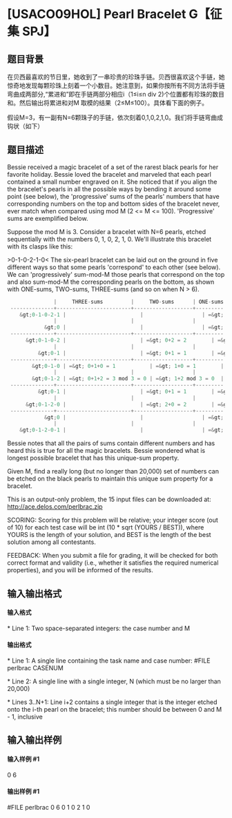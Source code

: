 
# [USACO09HOL] Pearl Bracelet G【征集 SPJ】
## 题目背景
在贝西最喜欢的节日里，她收到了一串珍贵的珍珠手链。贝西很喜欢这个手链，她惊奇地发现每颗珍珠上刻着一个小数目。她注意到，如果你按所有不同方法将手链弯曲成两部分,“累进和”即在手链两部分相应i（1≤i≤n div 2)个位置都有珍珠的数目和。然后输出将累进和对M 取模的结果（2≤M≤100）。具体看下面的例子。


假设M=3，有一副有N=6颗珠子的手链，依次刻着0,1,0,2,1,0。我们将手链弯曲成钩状（如下）

## 题目描述
Bessie received a magic bracelet of a set of the rarest black pearls for her favorite holiday. Bessie loved the bracelet and marveled that each pearl contained a small number engraved on it. She noticed that if you align the the bracelet's pearls in all the possible ways by bending it around some point (see below), the 'progressive' sums of the pearls' numbers that have corresponding numbers on the top and bottom sides of the bracelet never, ever match when compared using mod M (2 &lt;= M &lt;= 100). 'Progressive' sums are exemplified below.

Suppose the mod M is 3. Consider a bracelet with N=6 pearls, etched sequentially with the numbers 0, 1, 0, 2, 1, 0. We'll illustrate this bracelet with its clasps like this:

&gt;0-1-0-2-1-0&lt; 
The six-pearl bracelet can be laid out on the ground in five different ways so that some pearls 'correspond' to each other (see below). We can 'progressively' sum-mod-M those pearls that correspond on the top and also sum-mod-M the corresponding pearls on the bottom, as shown with ONE-sums, TWO-sums, THREE-sums (and so on when N &gt; 6).

```cpp
               |     THREE-sums         |     TWO-sums      | ONE-sums
 --------------+------------------------+-------------------+--------- 
    &gt;0-1-0-2-1 |                        |                   | =&gt; 1 |
               |                        |                   | 
            &gt;0 |                        |                   | =&gt; 0 
 --------------+------------------------+-------------------+--------- 
      &gt;0-1-0-2 |                        | =&gt; 0+2 = 2        | =&gt; 2 | 
               |                        |                   | 
          &gt;0-1 |                        | =&gt; 0+1 = 1        | =&gt; 1 
 --------------+------------------------+-------------------+--------- 
        &gt;0-1-0 | =&gt; 0+1+0 = 1           | =&gt; 1+0 = 1        | =&gt; 0 | 
               |                        |                   | 
        &gt;0-1-2 | =&gt; 0+1+2 = 3 mod 3 = 0 | =&gt; 1+2 mod 3 = 0  | =&gt; 2 
 --------------+------------------------+-------------------+--------- 
          &gt;0-1 |                        | =&gt; 0+1 = 1        | =&gt; 1 | 
               |                        |                   | 
      &gt;0-1-2-0 |                        | =&gt; 2+0 = 2        | =&gt; 0 
 --------------+------------------------+-------------------+--------- 
            &gt;0 |                        |                   | =&gt; 0 | 
               |                        |                   | 
    &gt;0-1-2-0-1 |                        |                   | =&gt; 1 
```



Bessie notes that all the pairs of sums contain different numbers and has heard this is true for all the magic bracelets. Bessie wondered what is longest possible bracelet that has this unique-sum property.

Given M, find a really long (but no longer than 20,000) set of numbers can be etched on the black pearls to maintain this unique sum property for a bracelet.

This is an output-only problem, the 15 input files can be downloaded at: http://ace.delos.com/perlbrac.zip

SCORING: Scoring for this problem will be relative; your integer score (out of 10) for each test case will be int (10 \* sqrt (YOURS / BEST)), where YOURS is the length of your solution, and BEST is the length of the best solution among all contestants.

FEEDBACK: When you submit a file for grading, it will be checked for both correct format and validity (i.e., whether it satisfies the required numerical properties), and you will be informed of the results.

## 输入输出格式
#### 输入格式

\* Line 1: Two space-separated integers: the case number and M

#### 输出格式

\* Line 1: A single line containing the task name and case number: #FILE perlbrac CASENUM

\* Line 2: A single line with a single integer, N (which must be no larger than 20,000)

\* Lines 3..N+1: Line i+2 contains a single integer that is the integer etched onto the i-th pearl on the bracelet; this number should be between 0 and M - 1, inclusive

## 输入输出样例
#### 输入样例 #1
0 6 

#### 输出样例 #1
#FILE perlbrac 0 
6 
0 
1 
0 
2 
1 
0 

 